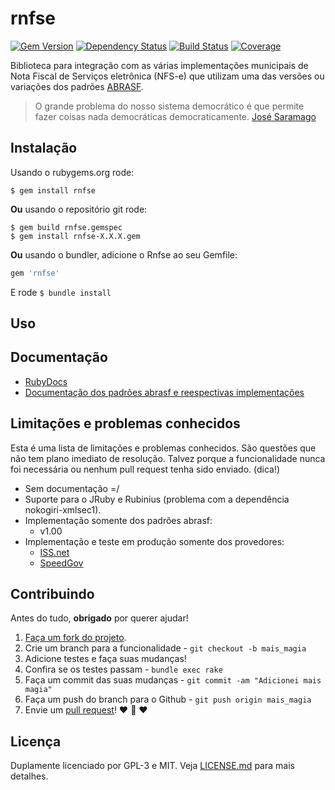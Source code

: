 # rnfse
[![Gem Version](http://img.shields.io/gem/v/rnfse.svg?style=flat-square)](http://rubygems.org/gems/rnfse)
[![Dependency Status](http://img.shields.io/gemnasium/aitherios/rnfse.svg?style=flat-square)](https://gemnasium.com/aitherios/rnfse)
[![Build Status](http://img.shields.io/travis/aitherios/rnfse.svg?style=flat-square)](https://travis-ci.org/aitherios/rnfse)
[![Coverage](http://img.shields.io/codeclimate/coverage/github/aitherios/rnfse.svg?style=flat-square)](https://codeclimate.com/github/aitherios/rnfse)

Biblioteca para integração com as várias implementações
municipais de Nota Fiscal de Serviços eletrônica (NFS-e) que utilizam uma 
das versões ou variações dos padrões
[ABRASF](http://www.abrasf.org.br/paginas_multiplas_detalhes.php?cod_pagina=1).

> O grande problema do nosso sistema democrático é que permite fazer coisas nada democráticas democraticamente.
> [José Saramago](http://pt.wikipedia.org/wiki/Jos%C3%A9_Saramago)

## Instalação

Usando o rubygems.org rode:
```shell
$ gem install rnfse
```
**Ou** usando o repositório git rode:
```shell
$ gem build rnfse.gemspec
$ gem install rnfse-X.X.X.gem
```
**Ou** usando o bundler, adicione o Rnfse ao seu Gemfile:

```ruby
gem 'rnfse'
```

E rode `$ bundle install`

## Uso

## Documentação
* [RubyDocs](http://www.rubydoc.info/github/aitherios/rnfse/master)
* [Documentação dos padrões abrasf e reespectivas implementações](https://github.com/aitherios/rnfse-external_doc)

## Limitações e problemas conhecidos

Esta é uma lista de limitações e problemas conhecidos. São questões que não tem 
plano imediato de resolução. Talvez porque a funcionalidade nunca foi 
necessária ou nenhum pull request tenha sido enviado. (dica!)

* Sem documentação =/
* Suporte para o JRuby e Rubinius (problema com a dependência nokogiri-xmlsec1).
* Implementação somente dos padrões abrasf:
  * v1.00
* Implementação e teste em produção somente dos provedores:
  * [ISS.net](http://www.issnetonline.com.br/portaliss/)
  * [SpeedGov](http://www.speedgov.com.br)

## Contribuindo

Antes do tudo, **obrigado** por querer ajudar!

1. [Faça um fork do projeto](https://help.github.com/articles/fork-a-repo).
2. Crie um branch para a funcionalidade - `git checkout -b mais_magia`
3. Adicione testes e faça suas mudanças!
4. Confira se os testes passam - `bundle exec rake`
5. Faça um commit das suas mudanças - `git commit -am "Adicionei mais magia"`
6. Faça um push do branch para o Github - `git push origin mais_magia`
7. Envie um [pull request](https://help.github.com/articles/using-pull-requests)! :heart: :sparkling_heart: :heart:

## Licença

Duplamente licenciado por GPL-3 e MIT. Veja [LICENSE.md](LICENSE.md) para mais detalhes.
